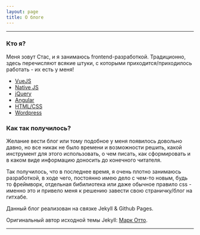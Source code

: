 ```yaml
---
layout: page
title: О блоге
---
```


***

### Кто я?

Меня зовут Стас, и я занимаюсь frontend-разработкой.
Традиционно, здесь перечисляют всякие штуки, с которыми приходится/приходилось работать - их есть у меня!

* [VueJS](https://ru.vuejs.org/)
* [Native JS](https://learn.javascript.ru/intro)
* [jQuery](https://jquery.com/)
* [Angular](https://angular.io/)
* [HTML/CSS](https://www.w3schools.com/html/default.asp)
* [Wordpress](https://ru.wordpress.org/)

### Как так получилось?

Желание вести блог или тому подобное у меня появилось довольно давно, но все никак не было времени и возможности решить, какой инструмент для этого использовать, о чем писать, как сформировать и в каком виде информацию доносить до конечного читателя.

Так получилось, что в последнее время, я очень плотно занимаюсь разработкой, в ходе чего, постоянно имею дело с чем-то новым, будь то фреймворк, отдельная бибилиотека или даже обычное правило css - именно это и привело меня к решению завести свою страничку/блог на гитхабе.

Данный блог реализован на связке Jekyll & Github Pages.

Оригинальный автор исходной темы Jekyll: [Марк Отто](https://github.com/mdo).

-----
